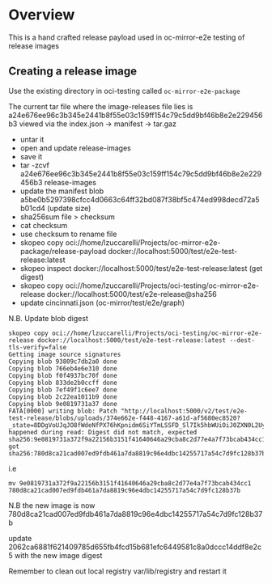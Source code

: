 # Overview

This is a hand crafted release payload used in oc-mirror-e2e testing of release images

## Creating a release image

Use the existing directory in oci-testing called ```oc-mirror-e2e-package```

The current tar file where the image-releases file lies is a24e676ee96c3b345e2441b8f55e03c159ff154c79c5dd9bf46b8e2e229456b3
viewed via the index.json -> manifest -> tar.gaz

- untar it
- open and update release-images
- save it
- tar -zcvf a24e676ee96c3b345e2441b8f55e03c159ff154c79c5dd9bf46b8e2e229456b3 release-images
- update the manifest blob a5be0b5297398cfcc4d0663c64ff32bd087f38bf5c474ed998decd72a5b01cd4 (update size) 
- sha256sum file > checksum
- cat checksum
- use checksum to rename file
- skopeo copy oci://home/lzuccarelli/Projects/oc-mirror-e2e-package/release-payload docker://localhost:5000/test/e2e-test-release:latest
- skopeo inspect docker://localhost:5000/test/e2e-test-release:latest (get digest)
- skopeo copy oci://home/lzuccarelli/Projects/oci-testing/oc-mirror-e2e-release  docker://localhost:5000/test/e2e-release@sha256<digest>
- update cincinnati.json (oc-mirror/test/e2e/graph)

N.B. Update blob digest

```
skopeo copy oci://home/lzuccarelli/Projects/oci-testing/oc-mirror-e2e-release docker://localhost:5000/test/e2e-test-release:latest --dest-tls-verify=false 
Getting image source signatures
Copying blob 93809c7db2a0 done  
Copying blob 766eb4e6e310 done  
Copying blob f0f4937bc70f done  
Copying blob 833de2b0ccff done  
Copying blob 7ef49f1c6ee7 done  
Copying blob 2c22ea1011b9 done  
Copying blob 9e0819731a37 done  
FATA[0000] writing blob: Patch "http://localhost:5000/v2/test/e2e-test-release/blobs/uploads/374e662e-f448-4167-a61d-af5680ec8520?_state=8DDgVoUJqJO8fWdeNfPX76hKpnidm6SiYTmLSSFD_Sl7Ik5hbWUiOiJ0ZXN0L2UyZS10ZXN0LXJlbGVhc2UiLCJVVUlEIjoiMzc0ZTY2MmUtZjQ0OC00MTY3LWE2MWQtYWY1NjgwZWM4NTIwIiwiT2Zmc2V0IjowLCJTdGFydGVkQXQiOiIyMDIzLTAxLTI3VDAzOjQxOjU3Ljk2MjMxMTg0NloifQ%3D%3D": happened during read: Digest did not match, expected sha256:9e0819731a372f9a22156b3151f41640646a29cba8c2d77e4a7f73bcab434cc1, got sha256:780d8ca21cad007ed9fdb461a7da8819c96e4dbc14255717a54c7d9fc128b37b 

```
i.e 

```
mv 9e0819731a372f9a22156b3151f41640646a29cba8c2d77e4a7f73bcab434cc1 780d8ca21cad007ed9fdb461a7da8819c96e4dbc14255717a54c7d9fc128b37b
```

N.B the new image is now 780d8ca21cad007ed9fdb461a7da8819c96e4dbc14255717a54c7d9fc128b37b

update 2062ca6881f621409785d655fb4fcd15b681efc6449581c8a0dccc14ddf8e2c5 with the new image digest

Remember to clean out local registry var/lib/registry and restart it




